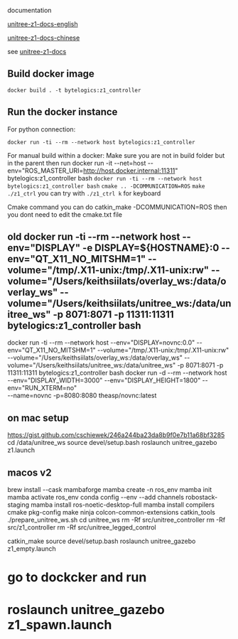 documentation

[unitree-z1-docs-english](http://dev-z1.unitree.com)

[unitree-z1-docs-chinese](http://dev-z1.cn.unitree.com)

see [unitree-z1-docs](http://dev-z1.unitree.com)

## Build docker image
```shell
docker build . -t bytelogics:z1_controller
```

## Run the docker instance
For python connection:
```shell
docker run -ti --rm --network host bytelogics:z1_controller

```

For manual build within a docker:
Make sure you are not in build folder but in the parent then run
docker run -it --net=host --env="ROS_MASTER_URI=http://host.docker.internal:11311" bytelogics:z1_controller bash
`docker run -ti --rm --network host bytelogics:z1_controller bash`
`cmake .. -DCOMMUNICATION=ROS`
`make`
`./z1_ctrl`
you can try with 
`./z1_ctrl k` for keyboard

Cmake command you can do catkin_make -DCOMMUNICATION=ROS 
then you dont need to edit the cmake.txt file
## old docker run -ti --rm --network host --env="DISPLAY"  -e DISPLAY=${HOSTNAME}:0 --env="QT_X11_NO_MITSHM=1" --volume="/tmp/.X11-unix:/tmp/.X11-unix:rw"  --volume="/Users/keithsiilats/overlay_ws:/data/overlay_ws" --volume="/Users/keithsiilats/unitree_ws:/data/unitree_ws"  -p 8071:8071 -p 11311:11311 bytelogics:z1_controller bash
docker run -ti --rm --network host    --env="DISPLAY=novnc:0.0" --env="QT_X11_NO_MITSHM=1" --volume="/tmp/.X11-unix:/tmp/.X11-unix:rw"  --volume="/Users/keithsiilats/overlay_ws:/data/overlay_ws" --volume="/Users/keithsiilats/unitree_ws:/data/unitree_ws"  -p 8071:8071 -p 11311:11311 bytelogics:z1_controller bash
docker run -d --rm --network host  --env="DISPLAY_WIDTH=3000" --env="DISPLAY_HEIGHT=1800" --env="RUN_XTERM=no" \
--name=novnc -p=8080:8080 theasp/novnc:latest

## on mac setup 
https://gist.github.com/cschiewek/246a244ba23da8b9f0e7b11a68bf3285
cd /data/unitree_ws
source devel/setup.bash
roslaunch unitree_gazebo z1.launch

## macos v2 
brew install --cask mambaforge
mamba create -n ros_env
mamba init
mamba activate ros_env
conda config --env --add channels robostack-staging
mamba install ros-noetic-desktop-full
mamba install compilers cmake pkg-config make ninja colcon-common-extensions catkin_tools
./prepare_unitree_ws.sh
cd unitree_ws
rm -Rf src/unitree_controller
rm -Rf src/z1_controller
rm -Rf src/unitree_legged_control

catkin_make
source devel/setup.bash 
roslaunch unitree_gazebo z1_empty.launch
# go to dockcker and run
# roslaunch unitree_gazebo z1_spawn.launch

